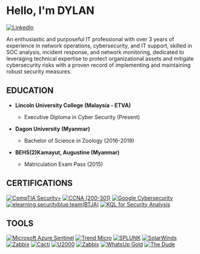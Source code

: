 # Hello, I'm DYLAN

[![LinkedIn](https://img.shields.io/badge/LinkedIn-0077B5?style=for-the-badge&logo=linkedin&logoColor=white)](https://www.linkedin.com/in/arkar-ye-yint-aung/)

An enthusiastic and purposeful IT professional with over 3 years of experience in network operations, cybersecurity, and IT support, skilled in SOC analysis, incident response, and network monitoring, dedicated to leveraging technical expertise to protect organizational assets and mitigate cybersecurity risks with a proven record of implementing and maintaining robust security measures.



## EDUCATION
* **Lincoln University College (Malaysia - ETVA)**
  * Executive Diploma in Cyber Security (Present)
    
* **Dagon University (Myanmar)**
  * Bachelor of Science in Zoology (2016-2019)
    
* **BEHS(2)Kamayut, Augustine (Myanmar)**
  * Matriculation Exam Pass (2015)


## CERTIFICATIONS
[![CompTIA Security+](https://img.shields.io/badge/-CompTIA%20Security%2B-red?style=flat&logo=CompTIA)](YourLinkHere)
[![CCNA (200-301)](https://img.shields.io/badge/CCNA%20(200--301)-skyblue?style=flat&logo=cisco)](YourLinkHere)
[![Google Cybersecurity](https://img.shields.io/badge/-Google%20Cybersecurity-green?style=flat&logo=Google)](YourLinkHere)
[![elearning.securityblue.team(BTJA)](https://img.shields.io/badge/elearning.securityblue.team(BTJA)-darkblue?style=flat)](https://elearning.securityblue.team/BTJA)
[![KQL for Security Analysis](https://img.shields.io/badge/-KQL%20for%20Security%20Analysis-blue?style=flat&logo=Microsoft)](YourLinkHere)

## TOOLS
[![Microsoft Azure Sentinel](https://img.shields.io/badge/Microsoft%20Azure%20Sentinel-0072C6?style=flat&logo=microsoft-azure)](YourLinkHere)
[![Trend Micro](https://img.shields.io/badge/Trend%20Micro-E2231A?style=flat&logo=trend-micro)](YourLinkHere)
[![SPLUNK](https://img.shields.io/badge/-SPLUNK-purple?style=flat&logo=Splunk)](YourLinkHere)
[![SolarWinds](https://img.shields.io/badge/SolarWinds-F29A00?style=flat&logo=solarwinds)](YourLinkHere)
[![Zabbix](https://img.shields.io/badge/-Zabbix-orange?style=flat&logo=Zabbix)](YourLinkHere)
[![Cacti](https://img.shields.io/badge/-Cacti-green?style=flat&logo=Cacti)](YourLinkHere)
[![U2000](https://img.shields.io/badge/U2000-0072C6?style=flat&logo=generic)](YourLinkHere)
[![Zabbix](https://img.shields.io/badge/Zabbix-DC382D?style=flat&logo=zabbix)](YourLinkHere)
[![WhatsUp Gold](https://img.shields.io/badge/WhatsUp%20Gold-FFD700?style=flat&logo=whatsUp)](YourLinkHere)
[![The Dude](https://img.shields.io/badge/The%20Dude-00BFFF?style=flat&logo=mikrotik)](YourLinkHere)
